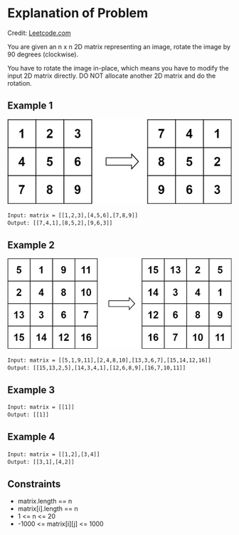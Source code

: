 # Explanation of Problem

Credit: [Leetcode.com](https://leetcode.com/problems/rotate-image/)

You are given an n x n 2D matrix representing an image, rotate the image by 90 degrees (clockwise).

You have to rotate the image in-place, which means you have to modify the input 2D matrix directly. DO NOT allocate another 2D matrix and do the rotation.

## Example 1

![Image of 3x3 matrix before and after 90 degree rotation](rotateImage.jpg)

```txt
Input: matrix = [[1,2,3],[4,5,6],[7,8,9]]
Output: [[7,4,1],[8,5,2],[9,6,3]]
```

## Example 2

![Image of 4x4 matrix before and after 90 degree rotation](rotateImage2.jpg)

```txt
Input: matrix = [[5,1,9,11],[2,4,8,10],[13,3,6,7],[15,14,12,16]]
Output: [[15,13,2,5],[14,3,4,1],[12,6,8,9],[16,7,10,11]]
```

## Example 3

```txt
Input: matrix = [[1]]
Output: [[1]]
```

## Example 4

```txt
Input: matrix = [[1,2],[3,4]]
Output: [[3,1],[4,2]]
```

## Constraints

- matrix.length == n
- matrix[i].length == n
- 1 <= n <= 20
- -1000 <= matrix[i][j] <= 1000
